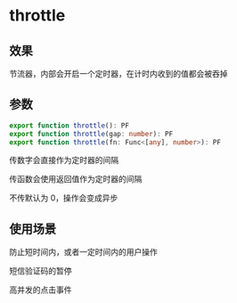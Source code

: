 # throttle

## 效果

节流器，内部会开启一个定时器，在计时内收到的值都会被吞掉



## 参数

```ts
export function throttle(): PF
export function throttle(gap: number): PF 
export function throttle(fn: Func<[any], number>): PF
```

传数字会直接作为定时器的间隔

传函数会使用返回值作为定时器的间隔

不传默认为 0，操作会变成异步



## 使用场景

防止短时间内，或者一定时间内的用户操作

短信验证码的暂停

高并发的点击事件